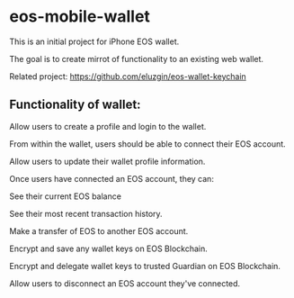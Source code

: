 # eos-mobile-wallet

This is an initial project for iPhone EOS wallet. 

The goal is to create mirrot of functionality to an existing web wallet.

Related project: https://github.com/eluzgin/eos-wallet-keychain

Functionality of wallet:
------------------------

Allow users to create a profile and login to the wallet.

From within the wallet, users should be able to connect their EOS account.

Allow users to update their wallet profile information.

Once users have connected an EOS account, they can:

See their current EOS balance

See their most recent transaction history.

Make a transfer of EOS to another EOS account.

Encrypt and save any wallet keys on EOS Blockchain.

Encrypt and delegate wallet keys to trusted Guardian on EOS Blockchain.

Allow users to disconnect an EOS account they've connected.
